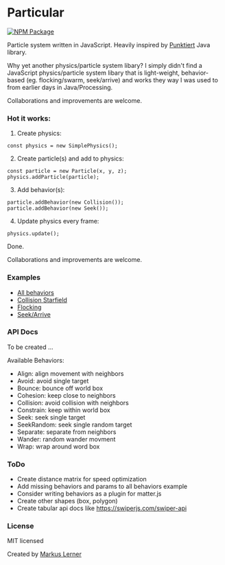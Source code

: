 # Particular

[![NPM Package](https://img.shields.io/npm/v/particular.svg?style=flat)](https://www.npmjs.com/package/particular)

Particle system written in JavaScript. Heavily inspired by [Punktiert](https://github.com/djrkohler/punktiert) Java library.

Why yet another physics/particle system libary? I simply didn't find a JavaScript physics/particle system libary that is light-weight, behavior-based (eg. flocking/swarm, seek/arrive) and works they way I was used to from earlier days in Java/Processing.

Collaborations and improvements are welcome.

### Hot it works:

1. Create physics:

```
const physics = new SimplePhysics();
```

2. Create particle(s) and add to physics:

```
const particle = new Particle(x, y, z);
physics.addParticle(particle);
```

3. Add behavior(s):

```
particle.addBehavior(new Collision());
particle.addBehavior(new Seek());
```

4. Update physics every frame:

```
physics.update();
```

Done.

Collaborations and improvements are welcome.

### Examples

- [All behaviors](https://dev.markuslerner.com/particular/index.html)
- [Collision Starfield](https://dev.markuslerner.com/particular/collision-starfield.html)
- [Flocking](https://dev.markuslerner.com/particular/flocking.html)
- [Seek/Arrive](https://dev.markuslerner.com/particular/seek-arrive.html)

### API Docs

To be created ...

Available Behaviors:

- Align: align movement with neighbors
- Avoid: avoid single target
- Bounce: bounce off world box
- Cohesion: keep close to neighbors
- Collision: avoid collision with neighbors
- Constrain: keep within world box
- Seek: seek single target
- SeekRandom: seek single random target
- Separate: separate from neighbors
- Wander: random wander movment
- Wrap: wrap around word box

### ToDo

- Create distance matrix for speed optimization
- Add missing behaviors and params to all behaviors example
- Consider writing behaviors as a plugin for matter.js
- Create other shapes (box, polygon)
- Create tabular api docs like https://swiperjs.com/swiper-api

### License

MIT licensed

Created by [Markus Lerner](http://www.markuslerner.com)
